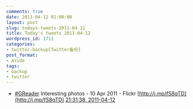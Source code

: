 ```yaml
---
comments: true
date: 2011-04-12 01:00:00
layout: post
slug: todays-tweets-2011-04-12
title: Today's tweets 2011-04-12
wordpress_id: 1711
categories:
- twitter-backup[Twitter备份]
post_format:
- Aside
tags:
- backup
- twitter
---
```





  * [#GReader](http://search.twitter.com/search?q=%23GReader) Interesting photos - 10 Apr 2011 - Flickr [http://j.mp/fS8qTD](http://j.mp/fS8qTD) [21:31:38, 2011-04-12](http://twitter.com/gfrog/statuses/57798026869223424)




